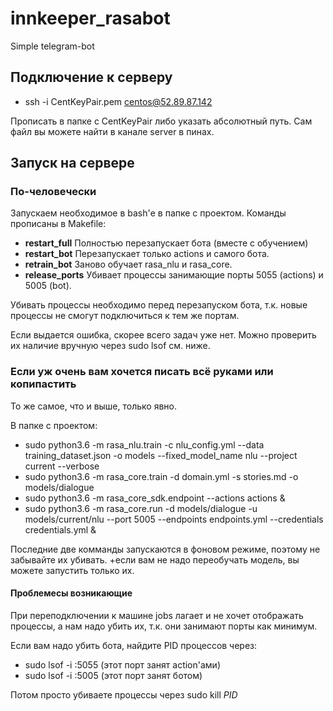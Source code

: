 # innkeeper_rasabot
Simple telegram-bot

## Подключение к серверу

 - ssh -i CentKeyPair.pem centos@52.89.87.142

Прописать в папке с CentKeyPair либо указать абсолютный путь. Сам файл вы можете найти в канале server в пинах.

## Запуск на сервере
### По-человечески
Запускаем необходимое в bash'е в папке с проектом.
Команды прописаны в Makefile:
 - **restart_full**
  Полностью перезапускает бота (вместе с обучением)
 - **restart_bot**
  Перезапускает только actions и самого бота.
 - **retrain_bot**
  Заново обучает rasa_nlu и rasa_core.
 - **release_ports**
  Убивает процессы занимающие порты 5055 (actions) и 5005 (bot). 
  
Убивать процессы необходимо перед перезапуском бота, т.к. новые процессы не смогут подключиться к тем же портам.

Если выдается ошибка, скорее всего задач уже нет. Можно проверить их наличие вручную через sudo lsof см. ниже.

### Если уж очень вам хочется писать всё руками или копипастить
То же самое, что и выше, только явно.

В папке с проектом:
 - sudo python3.6 -m rasa_nlu.train -c nlu_config.yml --data training_dataset.json -o models --fixed_model_name nlu --project current --verbose
 - sudo python3.6 -m rasa_core.train -d domain.yml -s stories.md -o models/dialogue
 - sudo python3.6 -m rasa_core_sdk.endpoint --actions actions &
 - sudo python3.6 -m rasa_core.run -d models/dialogue -u models/current/nlu --port 5005 --endpoints endpoints.yml --credentials credentials.yml &

Последние две комманды запускаются в фоновом режиме, поэтому не забывайте их убивать. +если вам не надо переобучать модель, вы можете запустить только их.

#### Проблемесы возникающие 

При переподключении к машине jobs лагает и не хочет отображать процессы, а нам надо убить их, т.к. они занимают порты как минимум.

Если вам надо убить бота, найдите PID процессов через:

 - sudo lsof -i :5055 (этот порт занят action'ами)
 - sudo lsof -i :5005 (этот порт занят ботом)
 
 Потом просто убиваете процессы через sudo kill *PID*
